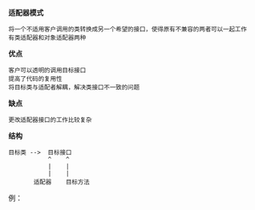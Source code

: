 **适配器模式**
       
    将一个不适用客户调用的类转换成另一个希望的接口，使得原有不兼容的两者可以一起工作
    有类适配器和对象适配器两种
    
**优点**
    
    客户可以透明的调用目标接口
    提高了代码的复用性
    将目标类与适配者解耦，解决类接口不一致的问题
   
**缺点**

    更改适配器接口的工作比较复杂

**结构**
    
    目标类 -->  目标接口
               ^    ^
               |    |
               |    |
           适配器    目标方法
            
例：
    